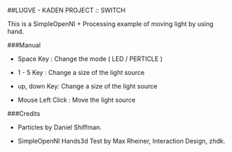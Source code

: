 ##LUGVE - KADEN PROJECT :: SWITCH

This is a SimpleOpenNI + Processing example of moving light by using hand.


###Manual

* Space Key : Change the mode ( LED / PERTICLE )

* 1 - 5 Key : Change a size of the light source

* up, down Key: Change a size of the light source

* Mouse Left Click : Move the light source


###Credits

* Particles
  by Daniel Shiffman.

* SimpleOpenNI Hands3d Test
  by Max Rheiner, Interaction Design, zhdk.
